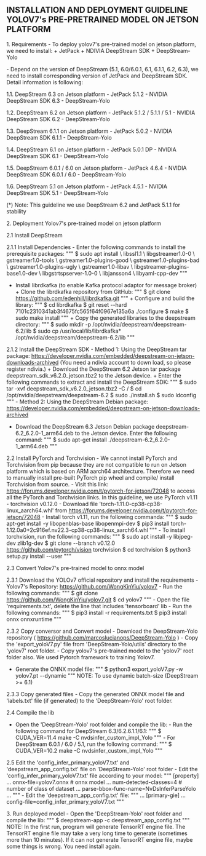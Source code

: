 ## INSTALLATION AND DEPLOYMENT GUIDELINE YOLOV7's PRE-PRETRAINED MODEL ON JETSON PLATFORM


1\. Requirements - To deploy yolov7's pre-trained model on jetson
platform, we need to install:  + JetPack  + NDIVIA DeepStream SDK  +
DeepStream-Yolo

\- Depend on the version of DeepStream (5.1, 6.0/6.0.1, 6.1, 6.1.1, 6.2,
6.3), we need to install corresponding version of JetPack and DeepStream
SDK. Detail information is following:

1.1. DeepStream 6.3 on Jetson platform  - JetPack 5.1.2  - NVIDIA
DeepStream SDK 6.3  - DeepStream-Yolo

1.2. DeepStream 6.2 on Jetson platform  - JetPack 5.1.2 / 5.1.1 / 5.1  -
NVIDIA DeepStream SDK 6.2  - DeepStream-Yolo

1.3. DeepStream 6.1.1 on Jetson platform  - JetPack 5.0.2  - NVIDIA
DeepStream SDK 6.1.1  - DeepStream-Yolo

1.4. DeepStream 6.1 on Jetson platform  - JetPack 5.0.1 DP  - NVIDIA
DeepStream SDK 6.1  - DeepStream-Yolo

1.5. DeepStream 6.0.1 / 6.0 on Jetson platform  - JetPack 4.6.4  -
NVIDIA DeepStream SDK 6.0.1 / 6.0  - DeepStream-Yolo

1.6. DeepStream 5.1 on Jetson platform  - JetPack 4.5.1  - NVIDIA
DeepStream SDK 5.1  - DeepStream-Yolo

(\*) Note: This guideline we use DeepStream 6.2 and JetPack 5.1.1 for
stability

2\. Deployment Yolov7's pre-trained model on jetson platform

2.1 Install DeepStream

2.1.1 Install Dependencies  - Enter the following commands to install
the prerequisite packages: """ $ sudo apt install \\ libssl1.1 \\
libgstreamer1.0-0 \\ gstreamer1.0-tools \\ gstreamer1.0-plugins-good \\
gstreamer1.0-plugins-bad \\ gstreamer1.0-plugins-ugly \\
gstreamer1.0-libav \\ libgstreamer-plugins-base1.0-dev \\
libgstrtspserver-1.0-0 \\ libjansson4 \\ libyaml-cpp-dev """

 - Install librdkafka (to enable Kafka protocol adaptor for message
broker)  + Clone the librdkafka repository from GitHub: """ $ git clone
https://github.com/edenhill/librdkafka.git """  + Configure and build
the library: """ $ cd librdkafka $ git reset --hard
7101c2310341ab3f4675fc565f64f0967e135a6a ./configure $ make $ sudo make
install """  + Copy the generated libraries to the deepstream directory:
""" $ sudo mkdir -p /opt/nvidia/deepstream/deepstream-6.2/lib $ sudo cp
/usr/local/lib/librdkafka\* /opt/nvidia/deepstream/deepstream-6.2/lib
"""

2.1.2 Install the DeepStream SDK  - Method 1: Using the DeepStream tar
package:
https://developer.nvidia.com/embedded/deepstream-on-jetson-downloads-archived
(You need a ndivia account to down load, so please register ndivia.)  +
Download the DeepStream 6.2 Jetson tar package
deepstream_sdk_v6.2.0_jetson.tbz2 to the Jetson device.  + Enter the
following commands to extract and install the DeepStream SDK: """ $ sudo
tar -xvf deepstream_sdk_v6.2.0_jetson.tbz2 -C / $ cd
/opt/nvidia/deepstream/deepstream-6.2 $ sudo ./install.sh $ sudo
ldconfig """  - Method 2: Using the DeepStream Debian package:
https://developer.nvidia.com/embedded/deepstream-on-jetson-downloads-archived
 + Download the DeepStream 6.3 Jetson Debian package
deepstream-6.2_6.2.0-1_arm64.deb to the Jetson device. Enter the
following command: """ $ sudo apt-get install
./deepstream-6.2_6.2.0-1_arm64.deb """

2.2 Install PyTorch and Torchvision  - We cannot install PyTorch and
Torchvision from pip because they are not compatible to run on Jetson
platform which is based on ARM aarch64 architecture. Therefore we need
to manually install pre-built PyTorch pip wheel and compile/ install
Torchvision from source.  - Visit this link:
https://forums.developer.nvidia.com/t/pytorch-for-jetson/72048 to access
all the PyTorch and Torchvision links. In this guideline, we use PyTorch
v1.11 - torchvision v0.12.0  - Download file
'torch-1.11.0-cp38-cp38-linux_aarch64.whl' from
https://forums.developer.nvidia.com/t/pytorch-for-jetson/72048  -
Install torch v1.11, run the following commanda: """ $ sudo apt-get
install -y libopenblas-base libopenmpi-dev $ pip3 install
torch-1.12.0a0+2c916ef.nv22.3-cp38-cp38-linux_aarch64.whl """  - To
install torchvision, run the following commands: """ $ sudo apt install
-y libjpeg-dev zlib1g-dev $ git clone --branch v0.12.0
https://github.com/pytorch/vision torchvision $ cd torchvision $ python3
setup.py install --user """

2.3 Convert Yolov7's pre-trained model to onnx model

2.3.1 Download the YOLOv7 official repository and install the
requirements  - Yolov7's Repository:
https://github.com/WongKinYiu/yolov7  - Run the following commands: """
$ git clone https://github.com/WongKinYiu/yolov7.git $ cd yolov7 """  -
Open the file 'requirements.txt', delete the line that includes
'tensorboard' lib  - Run the following commands: """ $ pip3 install -r
requirements.txt $ pip3 install onnx onnxruntime """

2.3.2 Copy conversor and Convert model  - Download the DeepStream-Yolo
repository ( https://github.com/marcoslucianops/DeepStream-Yolo )  -
Copy the 'export_yoloV7.py' file from 'DeepStream-Yolo/utils' directory
to the 'yolov7' root folder.  - Copy yolov7's pre-trained model to the
'yolov7' root folder also. We used Pytorch framework to training Yolov7.
 - Generate the ONNX model file: """ $ python3 export_yoloV7.py -w
yolov7.pt --dynamic """ NOTE: To use dynamic batch-size (DeepStream \>=
6.1)

2.3.3 Copy generated files  - Copy the generated ONNX model file and
'labels.txt' file (if generated) to the 'DeepStream-Yolo' root folder.

2.4 Compile the lib

 - Open the 'DeepStream-Yolo' root folder and compile the lib:  - Run
the following command for DeepStream 6.3/6.2.6.1.1/6.1: """ $
CUDA_VER=11.4 make -C nvdsinfer_custom_impl_Yolo """  - For DeepStream
6.0.1 / 6.0 / 5.1, run the following command: """ $ CUDA_VER=10.2 make
-C nvdsinfer_custom_impl_Yolo """

2.5 Edit the 'config_infer_primary_yoloV7.txt' and
'deepstream_app_config.txt' file on 'DeepStream-Yolo' root folder  -
Edit the 'config_infer_primary_yoloV7.txt' file according to your model:
""" \[property\] ... onnx-file=yolov7.onnx \# onnx model ...
num-detected-classes=4 \# number of class of dataset ...
parse-bbox-func-name=NvDsInferParseYolo ... """  - Edit the
'deepstream_app_config.txt' file: """ ... \[primary-gie\] ...
config-file=config_infer_primary_yoloV7.txt """

3\. Run deployed model  - Open the 'DeepStream-Yolo' root folder and
compile the lib: """ $ deepstream-app -c deepstream_app_config.txt """
NOTE: In the first run, program will generate TensorRT engine file. The
TensorRT engine file may take a very long time to generate (sometimes
more than 10 minutes). If it can not generate TensorRT engine file,
maybe some things is wrong. You need install again.
